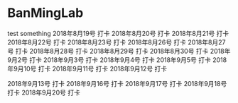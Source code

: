 # BanMingLab
test something
2018年8月19号 打卡
2018年8月20号 打卡
2018年8月21号 打卡
2018年8月22号 打卡
2018年8月23号 打卡
2018年8月26号 打卡
2018年8月27号 打卡
2018年8月28号 打卡
2018年8月29号 打卡
2018年8月30号 打卡
2018年9月2号 打卡
2018年9月3号 打卡
2018年9月4号 打卡
2018年9月5号 打卡
2018年9月10号 打卡
2018年9月11号 打卡
2018年9月12号 打卡

2018年9月13号 打卡
2018年9月16号 打卡
2018年9月17号 打卡
2018年9月18号 打卡
2018年9月20号 打卡
